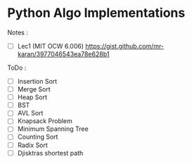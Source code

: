 # Python Algo Implementations 


Notes  : 
- [ ] Lec1 (MIT OCW 6.006) https://gist.github.com/mr-karan/3977046543ea78e628b1

ToDo :
-  [ ] Insertion Sort
-  [ ] Merge Sort
-  [ ] Heap Sort
-  [ ] BST
-  [ ] AVL Sort
-  [ ] Knapsack Problem
-  [ ] Minimum Spanning Tree
-  [ ] Counting Sort
-  [ ] Radix Sort
-  [ ] Djisktras shortest path
